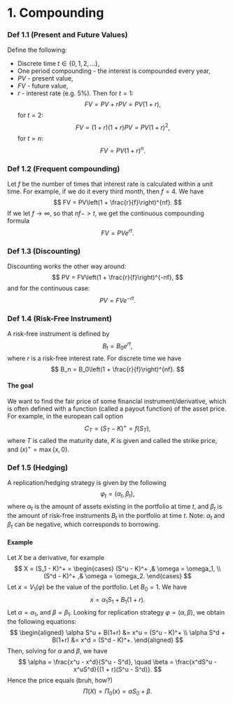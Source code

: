 # 1. Compounding
### Def 1.1 (Present and Future Values)
Define the following:
- Discrete time $t \in \{0, 1, 2, \dots \}$,
- One period compounding - the interest is compounded every year,
- $PV$ - present value,
- $FV$ - future value,
- $r$ - interest rate (e.g. $5\%$).
Then for $t=1$:
$$
FV = PV + rPV = PV(1+r),
$$
for $t=2$:
$$
FV = (1+r)(1+r)PV = PV(1+r)^2,
$$
for $t=n$:
$$
FV = PV(1+r)^n.
$$
### Def 1.2 (Frequent compounding)
Let $f$ be the number of times that interest rate is calculated within a unit time. For example, if we do it every third month, then $f=4$. We have
$$
FV = PV\left(1 + \frac{r}{f}\right)^{nf}.
$$
If we let $f \rightarrow \infty$, so that $nf -> t$, we get the continuous compounding formula
$$
FV = PVe^{rt}.
$$
### Def 1.3 (Discounting)
Discounting works the other way around:
$$
PV = FV\left(1 + \frac{r}{f}\right)^{-nf},
$$
and for the continuous case:
$$
PV = FVe^{-rt}.
$$
### Def 1.4 (Risk-Free Instrument)
A risk-free instrument is defined by
$$
B_t = B_0e^{rt},
$$
where $r$ is a risk-free interest rate. For discrete time we have
$$
B_n = B_0\left(1 + \frac{r}{f}\right)^{nf}.
$$
#### The goal
We want to find the fair price of some financial instrument/derivative, which is often defined with a function (called a payout function) of the asset price. For example, in the european call option
$$
C_T = (S_T - K)^+ = f(S_T),
$$
where $T$ is called the maturity date, $K$ is given and called the strike price, and $(x)^+ = \max\{x, 0\}$.
### Def 1.5 (Hedging)
A replication/hedging strategy is given by the following
$$
\varphi_t = (\alpha_t, \beta_t),
$$
where $\alpha_t$ is the amount of assets existing in the portfolio at time $t$, and $\beta_t$ is the amount of risk-free instruments $B_t$ in the portfolio at time $t$.
Note: $\alpha_t$ and $\beta_t$ can be negative, which corresponds to borrowing.
#### Example
Let $X$ be a derivative, for example 
$$
X = (S_1 - K)^+  = 
	\begin{cases}
	(S^u - K)^+ ,& \omega = \omega_1, \\
	(S^d - K)^+ ,& \omega = \omega_2.
	\end{cases}
$$
Let $x = V_1(\varphi)$ be the value of the portfolio. Let $B_0 = 1$. We have
$$
x = \alpha_1S_1 + B_1(1+r).
$$
Let $\alpha = \alpha_1$, and $\beta = \beta_1$. Looking for replication strategy $\varphi = (\alpha, \beta)$, we obtain the following equations:
$$
\begin{aligned}
\alpha S^u + B(1+r) &= x^u = (S^u - K)^+ \\
\alpha S^d + B(1+r) &= x^d = (S^d - K)^+.
\end{aligned}
$$
Then, solving for $\alpha$ and $\beta$, we have
$$
\alpha = \frac{x^u - x^d}{S^u - S^d}, \quad \beta = \frac{x^dS^u - x^uS^d}{(1 + r)(S^u - S^d)}.
$$
Hence the price equals (bruh, how?)
$$
\Pi(X) = \Pi_0(x) = \alpha S_0 + \beta.
$$
